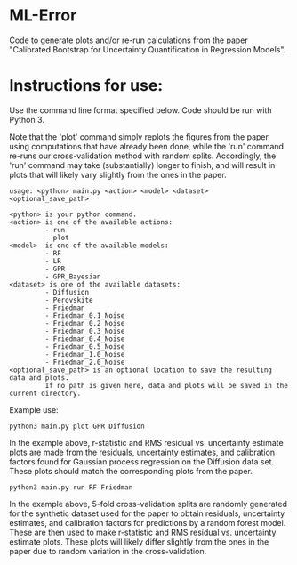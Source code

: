 # ML-Error
Code to generate plots and/or re-run calculations from the paper "Calibrated Bootstrap for Uncertainty Quantification in Regression Models".

# Instructions for use:
Use the command line format specified below. Code should be run with Python 3. 

Note that the 'plot' command simply replots the figures from the paper using computations that have already been done, while the 'run' command re-runs our cross-validation method with random splits. Accordingly, the 'run' command may take (substantially) longer to finish, and will result in plots that will likely vary slightly from the ones in the paper.

```
usage: <python> main.py <action> <model> <dataset> <optional_save_path>

<python> is your python command.
<action> is one of the available actions:
         - run
         - plot
<model>  is one of the available models:
         - RF
         - LR
         - GPR
         - GPR_Bayesian
<dataset> is one of the available datasets:
         - Diffusion
         - Perovskite
         - Friedman
         - Friedman_0.1_Noise
         - Friedman_0.2_Noise
         - Friedman_0.3_Noise
         - Friedman_0.4_Noise
         - Friedman_0.5_Noise
         - Friedman_1.0_Noise
         - Friedman_2.0_Noise
<optional_save_path> is an optional location to save the resulting data and plots.
         If no path is given here, data and plots will be saved in the current directory.
```

Example use:

```
python3 main.py plot GPR Diffusion
```
In the example above, r-statistic and RMS residual vs. uncertainty estimate plots are made from the residuals, uncertainty estimates, and calibration factors found for Gaussian process regression on the Diffusion data set. These plots should match the corresponding plots from the paper.

```
python3 main.py run RF Friedman
```
In the example above, 5-fold cross-validation splits are randomly generated for the synthetic dataset used for the paper to obtain residuals, uncertainty estimates, and calibration factors for predictions by a random forest model. These are then used to make r-statistic and RMS residual vs. uncertainty estimate plots. These plots will likely differ slightly from the ones in the paper due to random variation in the cross-validation.
